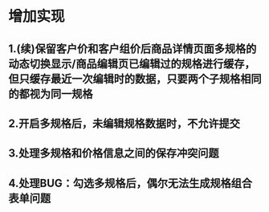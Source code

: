 # 增加实现

## 1.(续)保留客户价和客户组价后商品详情页面多规格的动态切换显示/商品编辑页已编辑过的规格进行缓存，但只缓存最近一次编辑时的数据，只要两个子规格相同的都视为同一规格
## 2.开启多规格后，未编辑规格数据时，不允许提交
## 3.处理多规格和价格信息之间的保存冲突问题
## 4.处理BUG：勾选多规格后，偶尔无法生成规格组合表单问题